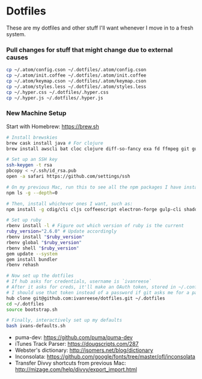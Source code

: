 # Dotfiles
These are my dotfiles and other stuff I'll want whenever I move in to a fresh system.

### Pull changes for stuff that might change due to external causes
```bash
cp ~/.atom/config.cson ~/.dotfiles/.atom/config.cson
cp ~/.atom/init.coffee ~/.dotfiles/.atom/init.coffee
cp ~/.atom/keymap.cson ~/.dotfiles/.atom/keymap.cson
cp ~/.atom/styles.less ~/.dotfiles/.atom/styles.less
cp ~/.hyper.css ~/.dotfiles/.hyper.css
cp ~/.hyper.js ~/.dotfiles/.hyper.js
```

### New Machine Setup

Start with Homebrew: https://brew.sh

```bash
# Install brewskies
brew cask install java # For clojure
brew install awscli bat cloc clojure diff-so-fancy exa fd ffmpeg git guetzli heroku/brew/heroku hub leiningen node planck prettyping rbenv yarn

# Set up an SSH key
ssh-keygen -t rsa
pbcopy < ~/.ssh/id_rsa.pub
open -a safari https://github.com/settings/ssh

# On my previous Mac, run this to see all the npm packages I have installed
npm ls -g --depth=0

# Then, install whichever ones I want, such as:
npm install -g cdig/cli cljs coffeescript electron-forge gulp-cli shadow-cljs surge svgi tldr

# Set up ruby
rbenv install -l # Figure out which version of ruby is the current
ruby_version="2.6.0" # Update accordingly
rbenv install "$ruby_version"
rbenv global "$ruby_version"
rbenv shell "$ruby_version"
gem update --system
gem install bundler
rbenv rehash

# Now set up the dotfiles
# If hub asks for credentials, username is `ivanreese`
# After it asks for creds, it'll make an OAuth token, stored in ~/.config/hub
# I should use that token instead of a password if git asks me for a password when working with an https remote
hub clone git@github.com:ivanreese/dotfiles.git ~/.dotfiles
cd ~/.dotfiles
source bootstrap.sh

# Finally, interactively set up my defaults
bash ivans-defaults.sh
```

* puma-dev: https://github.com/puma/puma-dev
* iTunes Track Parser: https://dougscripts.com/287
* Webster's dictionary: http://jsomers.net/blog/dictionary
* Inconsolata: https://github.com/google/fonts/tree/master/ofl/inconsolata
* Transfer Divvy shortcuts from previous Mac: http://mizage.com/help/divvy/export_import.html
